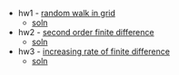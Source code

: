 - hw1 - [random walk in grid](src/20grid_random_walk_01.ipynb) 
    - [soln](src/20grid_random_walk_01_soln.ipynb)
- hw2 - [second order finite difference](src/20fd2.ipynb)
    - [soln](src/20fd2_soln.ipynb)
- hw3 - [increasing rate of finite difference](src/20fd_ex.pdf)
    - [soln](src/20fd_ex_soln.pdf)
    
    
